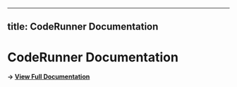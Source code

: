  ---
  title: CodeRunner Documentation
  ---

  # CodeRunner Documentation

  **→ [View Full Documentation](README.md)**

  <script>
  if (window.location.pathname.endsWith('/')) {
    window.location.href = window.location.href + 'README.md';
  }
  </script>